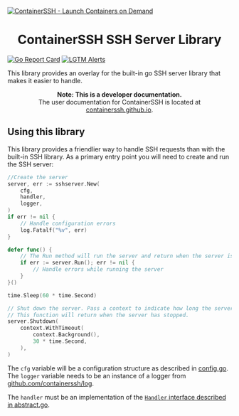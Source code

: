 [![ContainerSSH - Launch Containers on Demand](https://containerssh.github.io/images/logo-for-embedding.svg)](https://containerssh.github.io/)

<!--suppress HtmlDeprecatedAttribute -->
<h1 align="center">ContainerSSH SSH Server Library</h1>

[![Go Report Card](https://goreportcard.com/badge/github.com/containerssh/sshserver?style=for-the-badge)](https://goreportcard.com/report/github.com/containerssh/sshserver)
[![LGTM Alerts](https://img.shields.io/lgtm/alerts/github/ContainerSSH/sshserver?style=for-the-badge)](https://lgtm.com/projects/g/ContainerSSH/sshserver/)

This library provides an overlay for the built-in go SSH server library that makes it easier to handle.

<p align="center"><strong>Note: This is a developer documentation.</strong><br />The user documentation for ContainerSSH is located at <a href="https://containerssh.github.io">containerssh.github.io</a>.</p>

## Using this library

This library provides a friendlier way to handle SSH requests than with the built-in SSH library. As a primary entry
point you will need to create and run the SSH server:

```go
//Create the server
server, err := sshserver.New(
    cfg,
    handler,
    logger,
)
if err != nil {
    // Handle configuration errors
    log.Fatalf("%v", err)
}

defer func() {
    // The Run method will run the server and return when the server is shut down.
    if err := server.Run(); err != nil {
        // Handle errors while running the server
    }
}()

time.Sleep(60 * time.Second)

// Shut down the server. Pass a context to indicate how long the server should wait for existing connections to finish.
// This function will return when the server has stopped. 
server.Shutdown(
    context.WithTimeout(
        context.Background(),
        30 * time.Second,
    ),
)
```

The `cfg` variable will be a configuration structure as described in [config.go](config.go). The `logger` variable
needs to be an instance of a logger from [github.com/containerssh/log](https://github.com/containerssh/log).

The `handler` must be an implementation of the [`Handler` interface described in abstract.go](abstract.go).
